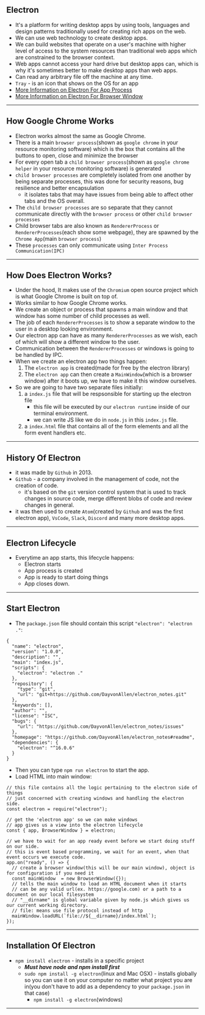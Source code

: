 ## Electron
- It's a platform for writing desktop apps by using tools, languages and  design patterns traditionally used for creating rich apps on the web.
- We can use web technology to create desktop apps.
- We can build websites that operate on a user's machine with higher level of access to the system resources than traditional web apps which are constrained to the browser context.
- Web apps cannot access your hard drive but desktop apps can, which is why it's sometimes better to make desktop apps than web apps.
- Can read any arbitrary file off the machine at any time.
- `Tray` - is an icon that shows on the OS for an app
- [More Information on Electron For App Process](https://www.electronjs.org/docs/latest/api/app)
- [More Information on Electron For Browser Window](https://www.electronjs.org/docs/latest/api/browser-window)
---

## How Google Chrome Works
- Electron works almost the same as Google Chrome.
- There is a main `browser process`(shown as `google chrome` in your resource monitoring software) which is the box that contains all  the buttons to open, close and minimize the browser
- For every open tab a `child browser process`(shown as `google chrome helper` in your resource monitoring software)  is generated
- `child browser processes` are completely isolated from one another by being separate processes, this was done for security reasons, bug resilience and better encapsulation
  - it isolates tabs that may have issues from being able to affect other tabs and the OS overall.
- The `child browser processes` are so separate that they cannot communicate directly with the `browser process` or other `child browser processes`
- Child browser tabs are also known as `RendererProcess` or `RendererProcesses`(each show some webpage), they are spawned by the `Chrome App`(main `browser process`)
- These `processes` can only communicate using `Inter Process Communication(IPC)`
---

## How Does Electron Works?
- Under the hood, It makes use of the `Chromium` open source project which is what Google Chrome is built on top of.
- Works similar to how Google Chrome works.
- We create an object or process that spawns a main window and that window has some number of child processes as well.
- The job of each `RendererProcesses` is to show a separate window to the user in a desktop looking environment.
- Our electron app can have as many `RendererProcesses` as we wish, each of which will show a different window to the user.
- Communication between the `RendererProcesses` or windows is going to be handled by IPC.
- When we create an electron app two things happen:
  1. The `electron app` is created(made for free by the electron library)
  2. The `electron app` can then create a `MainWindow`(which is a browser window) after it boots up, we have to make it this window ourselves.
- So we are going to have two separate files initially:
  1. a `index.js` file that will be respsonsible for starting up the electron file
     - this file will be executed by our `electron runtime` inside of our terminal environment. 
     - we can write JS like we do in `node.js` in this `index.js` file.
  2. a `index.html` file that contains all of the form elements and all the form event handlers etc.
---

## History Of Electron
- it was made by `Github` in 2013.
- `Github` - a company involved in the management of code, not the creation of code.
  - it's based on the `git` version control system that is used to track changes in source code, merge different blobs of code and review changes in general.
- it was then used to create `Atom`(created by `Github` and was the first electron app), `VsCode`, `Slack`, `Discord` and many more desktop apps.
---

## Electron Lifecycle
- Everytime an app starts, this lifecycle happens:
  - Electron starts
  - App process is created
  - App is ready to start doing things
  - App closes down.
---

## Start Electron
- The `package.json` file should contain this script `"electron": "electron ."`:
```
{
  "name": "electron",
  "version": "1.0.0",
  "description": "",
  "main": "index.js",
  "scripts": {
    "electron": "electron ."
  },
  "repository": {
    "type": "git",
    "url": "git+https://github.com/DayvonAllen/electron_notes.git"
  },
  "keywords": [],
  "author": "",
  "license": "ISC",
  "bugs": {
    "url": "https://github.com/DayvonAllen/electron_notes/issues"
  },
  "homepage": "https://github.com/DayvonAllen/electron_notes#readme",
  "dependencies": {
    "electron": "^16.0.6"
  }
}

```
- Then you can type `npm run electron` to start the app.
- Load HTML into main window:
``` 
// this file contains all the logic pertaining to the electron side of things
// just concerned with creating windows and handling the electron side.
const electron = require("electron");

// get the 'electron app' so we can make windows
// app gives us a view into the electron lifecycle
const { app, BrowserWindow } = electron;

// we have to wait for an app ready event before we start doing stuff on our side.
// this is event based programming, we wait for an event, when that event occurs we execute code.
app.on("ready", () => {
  // create a browser window(this will be our main window), object is for configuration if you need it
  const mainWindow  = new BrowserWindow({});
  // tells the main window to load an HTML document when it starts
  // can be any valid url(ex. https://google.com) or a path to a document on our local filesystem
  // "__dirname" is global variable given by node.js which gives us our current working directory.
  // file: means use file protocol instead of http
  mainWindow.loadURL(`file://${__dirname}/index.html`);
});
```
---

## Installation Of Electron
- `npm install electron` - installs in a specific project
  - ***Must have node and npm install first***
  - `sudo npm install -g electron`(linux and Mac OSX) - installs globally so you can use it on your computer no matter what project you are in(you don't have to add as a dependency to your `package.json` in that case)
    - `npm install -g electron`(windows)
---
